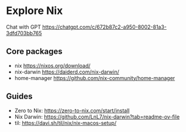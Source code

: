 # Explore Nix

Chat with GPT
https://chatgpt.com/c/672b87c2-a950-8002-81a3-3dfd703bb765

## Core packages
- nix https://nixos.org/download/
- nix-darwin https://daiderd.com/nix-darwin/ 
- home-manager https://github.com/nix-community/home-manager


## Guides
- Zero to Nix: https://zero-to-nix.com/start/install
- Nix Darwin: https://github.com/LnL7/nix-darwin?tab=readme-ov-file
- til: https://davi.sh/til/nix/nix-macos-setup/

